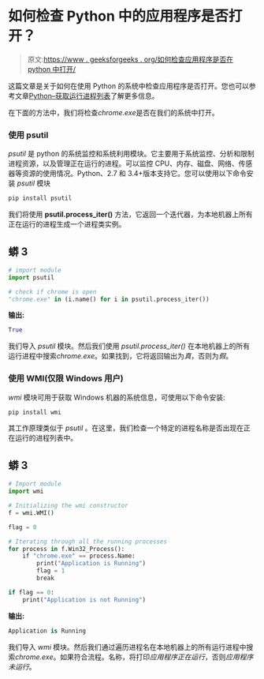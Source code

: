 # 如何检查 Python 中的应用程序是否打开？

> 原文:[https://www . geeksforgeeks . org/如何检查应用程序是否在 python 中打开/](https://www.geeksforgeeks.org/how-to-check-if-an-application-is-open-in-python/)

这篇文章是关于如何在使用 Python 的系统中检查应用程序是否打开。您也可以参考文章[Python–获取运行进程列表](https://www.geeksforgeeks.org/python-get-list-of-running-processes/)了解更多信息。

在下面的方法中，我们将检查*chrome.exe*是否在我们的系统中打开。

### **使用 psutil**

*psutil* 是 python 的系统监控和系统利用模块。它主要用于系统监控、分析和限制进程资源，以及管理正在运行的进程。可以监控 CPU、内存、磁盘、网络、传感器等资源的使用情况。Python、2.7 和 3.4+版本支持它。您可以使用以下命令安装 *psutil* 模块

```py
pip install psutil
```

我们将使用 **psutil.process_iter()** 方法，它返回一个迭代器，为本地机器上所有正在运行的进程生成一个进程类实例。

## 蟒 3

```py
# import module
import psutil

# check if chrome is open
"chrome.exe" in (i.name() for i in psutil.process_iter())
```

**输出:**

```py
True
```

我们导入 *psutil* 模块。然后我们使用 *psutil.process_iter()* 在本地机器上的所有运行进程中搜索*chrome.exe*。如果找到，它将返回输出为*真*，否则为*假*。

### **使用 WMI(仅限 Windows 用户)**

*wmi* 模块可用于获取 Windows 机器的系统信息，可使用以下命令安装:

```py
pip install wmi
```

其工作原理类似于 *psutil* 。在这里，我们检查一个特定的进程名称是否出现在正在运行的进程列表中。

## 蟒 3

```py
# Import module
import wmi

# Initializing the wmi constructor
f = wmi.WMI()

flag = 0

# Iterating through all the running processes
for process in f.Win32_Process():
    if "chrome.exe" == process.Name:
        print("Application is Running")
        flag = 1
        break

if flag == 0:
    print("Application is not Running")
```

**输出:**

```py
Application is Running
```

我们导入 *wmi* 模块。然后我们通过遍历进程名在本地机器上的所有运行进程中搜索*chrome.exe*。如果符合流程。名称，将打印*应用程序正在运行*，否则*应用程序未运行*。